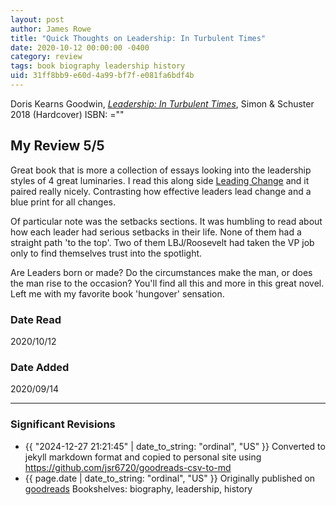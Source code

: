 ```yaml
---
layout: post
author: James Rowe
title: "Quick Thoughts on Leadership: In Turbulent Times"
date: 2020-10-12 00:00:00 -0400
category: review
tags: book biography leadership history
uid: 31ff8bb9-e60d-4a99-bf7f-e081fa6bdf4b
---
```


Doris Kearns Goodwin, *[Leadership: In Turbulent Times](https://www.goodreads.com/book/show/38657386)*,  Simon & Schuster 2018 (Hardcover) ISBN: =""

## My Review 5/5

Great book that is more a collection of essays looking into the leadership styles of 4 great luminaries. I read this along side [Leading Change](https://www.goodreads.com/book/show/51370) and it paired really nicely. Contrasting how effective leaders lead change and a blue print for all changes.

Of particular note was the setbacks sections. It was humbling to read about how each leader had serious setbacks in their life. None of them had a straight path 'to the top'. Two of them LBJ/Roosevelt had taken the VP job only to find themselves trust into the spotlight.

Are Leaders born or made? Do the circumstances make the man, or does the man rise to the occasion? You'll find all this and more in this great novel. Left me with my favorite book 'hungover' sensation.

### Date Read
2020/10/12

### Date Added
2020/09/14

---

### Significant Revisions

- {{ "2024-12-27 21:21:45" | date_to_string: "ordinal", "US" }} Converted to jekyll markdown format and copied to personal site using <https://github.com/jsr6720/goodreads-csv-to-md>
- {{ page.date | date_to_string: "ordinal", "US" }} Originally published on [goodreads](https://www.goodreads.com) Bookshelves: biography, leadership, history